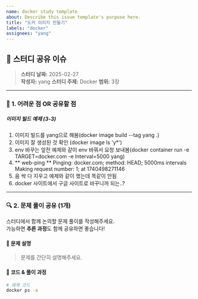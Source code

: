 ```yaml
---
name: docker study template
about: Describe this issue template's purpose here.
title: "도커 이미지 만들기"
labels: "docker"
assignees: "yang"
---
```


## 📢 스터디 공유 이슈

> **스터디 날짜:** 2025-02-27  
> **작성자:** yang
> **스터디 주제:** Docker
> **범위:** 3장

---

### 🚀 1. 어려운 점 OR 공유할 점

##### 이미지 빌드 예제 (3-3)

1. 이미지 빌드를 yang으로 해봄(docker image build --tag yang .)
2. 이미지 잘 생성된 것 확인 (docker image ls 'y\*')
3. env 바꾸는 앞전 예제와 같이 env 바꿔서 요청 보내봄(docker container run -e TARGET=docker.com -e Interval=5000 yang)
4. ** web-ping ** Pinging: docker.com; method: HEAD; 5000ms intervals
   Making request number: 1; at 1740498271146
5. 음 싹 다 지우고 예제와 같이 했는데 똑같이 안됨
6. docker 사이트에서 구글 사이트로 바꾸니까 되는..?

---

### 🔍 2. 문제 풀이 공유 (1개)

스터디에서 함께 논의할 문제 풀이를 작성해주세요.  
가능하면 **추론 과정**도 함께 공유하면 좋습니다!

#### **📌 문제 설명**

> 문제를 간단히 설명해주세요.

#### **📌 코드 & 풀이 과정**

```bash
# 예제 코드
docker ps -a
```
